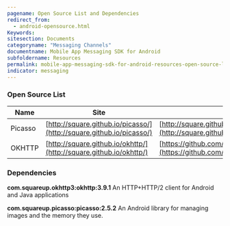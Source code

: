 ```yaml
---
pagename: Open Source List and Dependencies
redirect_from:
  - android-opensource.html
Keywords:
sitesection: Documents
categoryname: "Messaging Channels"
documentname: Mobile App Messaging SDK for Android
subfoldername: Resources
permalink: mobile-app-messaging-sdk-for-android-resources-open-source-list-and-dependencies.html
indicator: messaging
---
```


### Open Source List

| Name                | Site                                                    | License                                                                     |
|---------------------|---------------------------------------------------------|-----------------------------------------------------------------------------|
| Picasso             | [http://square.github.io/picasso/](http://square.github.io/picasso/)                        | [http://square.github.io/picasso/#license](http://square.github.io/picasso/#license)                                    |
| OKHTTP              | [http://square.github.io/okhttp/](http://square.github.io/okhttp/)                         | [https://github.com/square/okhttp/blob/master/LICENSE.txt](https://github.com/square/okhttp/blob/master/LICENSE.txt)                    |

### Dependencies

**com.squareup.okhttp3:okhttp:3.9.1**
An HTTP+HTTP/2 client for Android and Java applications

**com.squareup.picasso:picasso:2.5.2**
An Android library for managing images and the memory they use.
